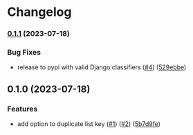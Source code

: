 # Changelog

### [0.1.1](https://www.github.com/bihealth/drf-keyed-list/compare/v0.1.0...v0.1.1) (2023-07-18)


### Bug Fixes

* release to pypi with valid Django classifiers ([#4](https://www.github.com/bihealth/drf-keyed-list/issues/4)) ([529ebbe](https://www.github.com/bihealth/drf-keyed-list/commit/529ebbee86a88c2b28afd51fa7e066fc84dc99e2))

## 0.1.0 (2023-07-18)


### Features

* add option to duplicate list key ([#1](https://www.github.com/bihealth/drf-keyed-list/issues/1)) ([#2](https://www.github.com/bihealth/drf-keyed-list/issues/2)) ([5b7d9fe](https://www.github.com/bihealth/drf-keyed-list/commit/5b7d9fe16d274e3ac98e90685e667ac7613d8ca7))
